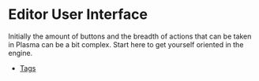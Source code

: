 
 # Editor User Interface
Initially the amount of buttons and the breadth of actions that can be taken in Plasma can be a bit complex. Start here to get yourself oriented in the engine.
- [Tags](https://github.com/PlasmaEngine/PlasmaDocs/blob/master/plasma_editor_documentation/plasmamanual/editor/tags.markdown)
